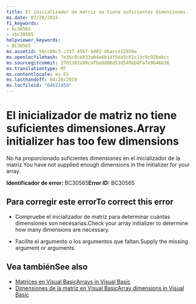```yaml
---
title: El inicializador de matriz no tiene suficientes dimensiones.
ms.date: 07/20/2015
f1_keywords:
- bc30565
- vbc30565
helpviewer_keywords:
- BC30565
ms.assetid: 56cc00c3-c317-45bf-bd02-dbacce12958e
ms.openlocfilehash: 7e36c0ce833a04e6b14f5da5c01c13c9c920abcc
ms.sourcegitcommit: 2701302a99cafbe0d86d53d540eb0fa7e9b46b36
ms.translationtype: MT
ms.contentlocale: es-ES
ms.lasthandoff: 04/28/2019
ms.locfileid: "64621459"
---
```

# <a name="array-initializer-has-too-few-dimensions"></a><span data-ttu-id="328bd-102">El inicializador de matriz no tiene suficientes dimensiones.</span><span class="sxs-lookup"><span data-stu-id="328bd-102">Array initializer has too few dimensions</span></span>
<span data-ttu-id="328bd-103">No ha proporcionado suficientes dimensiones en el inicializador de la matriz.</span><span class="sxs-lookup"><span data-stu-id="328bd-103">You have not supplied enough dimensions in the initializer for your array.</span></span>  
  
 <span data-ttu-id="328bd-104">**Identificador de error:** BC30565</span><span class="sxs-lookup"><span data-stu-id="328bd-104">**Error ID:** BC30565</span></span>  
  
## <a name="to-correct-this-error"></a><span data-ttu-id="328bd-105">Para corregir este error</span><span class="sxs-lookup"><span data-stu-id="328bd-105">To correct this error</span></span>  
  
- <span data-ttu-id="328bd-106">Compruebe el inicializador de matriz para determinar cuántas dimensiones son necesarias.</span><span class="sxs-lookup"><span data-stu-id="328bd-106">Check your array initializer to determine how many dimensions are necessary.</span></span>  
  
- <span data-ttu-id="328bd-107">Facilite el argumento o los argumentos que faltan.</span><span class="sxs-lookup"><span data-stu-id="328bd-107">Supply the missing argument or arguments.</span></span>  
  
## <a name="see-also"></a><span data-ttu-id="328bd-108">Vea también</span><span class="sxs-lookup"><span data-stu-id="328bd-108">See also</span></span>

- [<span data-ttu-id="328bd-109">Matrices en Visual Basic</span><span class="sxs-lookup"><span data-stu-id="328bd-109">Arrays in Visual Basic</span></span>](~/docs/visual-basic/programming-guide/language-features/arrays/index.md)
- [<span data-ttu-id="328bd-110">Dimensiones de la matriz en Visual Basic</span><span class="sxs-lookup"><span data-stu-id="328bd-110">Array dimensions in Visual Basic</span></span>](~/docs/visual-basic/programming-guide/language-features/arrays/array-dimensions.md)
